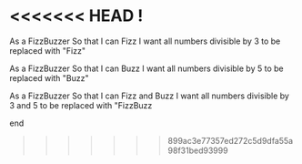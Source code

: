 <<<<<<< HEAD
!
=======
As a FizzBuzzer
So that I can Fizz
I want all numbers divisible by 3 to be replaced with "Fizz"


As a FizzBuzzer
So that I can Buzz
I want all numbers divisible by 5 to be replaced with "Buzz"


As a FizzBuzzer
So that I can Fizz and Buzz
I want all numbers divisible by 3 and 5 to be replaced with "FizzBuzz

end 
>>>>>>> 899ac3e77357ed272c5d9dfa55a98f31bed93999
